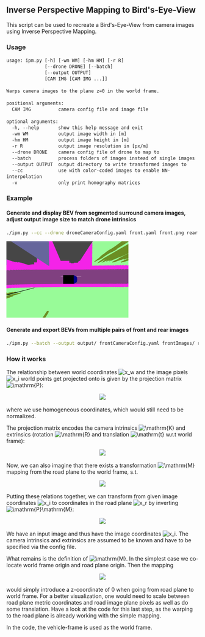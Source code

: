 ## Inverse Perspective Mapping to Bird's-Eye-View

This script can be used to recreate a Bird's-Eye-View from camera images using Inverse Perspective Mapping.

### Usage
```
usage: ipm.py [-h] [-wm WM] [-hm HM] [-r R]
              [--drone DRONE] [--batch]
              [--output OUTPUT]
              [CAM IMG [CAM IMG ...]]

Warps camera images to the plane z=0 in the world frame.

positional arguments:
  CAM IMG          camera config file and image file

optional arguments:
  -h, --help       show this help message and exit
  -wm WM           output image width in [m]
  -hm HM           output image height in [m]
  -r R             output image resolution in [px/m]
  --drone DRONE    camera config file of drone to map to
  --batch          process folders of images instead of single images
  --output OUTPUT  output directory to write transformed images to
  --cc             use with color-coded images to enable NN-interpolation
  -v               only print homography matrices
```

### Example
#### Generate and display BEV from segmented surround camera images, adjust output image size to match drone intrinsics
```bash
./ipm.py --cc --drone droneCameraConfig.yaml front.yaml front.png rear.yaml rear.png left.yaml left.png right.yaml right.png
```
![](assets/example.png)
#### Generate and export BEVs from multiple pairs of front and rear images
```bash
./ipm.py --batch --output output/ frontCameraConfig.yaml frontImages/ rearCameraConfig.yaml rearImages/
```

### How it works

The relationship between world coordinates ![x_w](https://render.githubusercontent.com/render/math?math=x_w) and the image pixels ![x_i](https://render.githubusercontent.com/render/math?math=x_i) world points get projected onto is given by the projection matrix ![\mathrm{P}](https://render.githubusercontent.com/render/math?math=%5Cmathrm%7BP%7D):

<p align="center">
  <img src="https://render.githubusercontent.com/render/math?math=x_i%20%3D%20%5Cmathrm%7BP%7D%20x_w%20%5Cquad%20%5C%2C%2C">
</p>

where we use homogeneous coordinates, which would still need to be normalized.

The projection matrix encodes the camera intrinsics ![\mathrm{K}](https://render.githubusercontent.com/render/math?math=%5Cmathrm%7BK%7D) and extrinsics (rotation ![\mathrm{R}](https://render.githubusercontent.com/render/math?math=%5Cmathrm%7BR%7D) and translation ![\mathrm{t}](https://render.githubusercontent.com/render/math?math=%5Cmathrm%7Bt%7D) w.r.t world frame):

<p align="center">
  <img src="https://render.githubusercontent.com/render/math?math=%5Cmathrm%7BP%7D%20%3D%20%5Cmathrm%7BK%7D%20%5Cleft%5B%20%5Cmathrm%7BR%7D%20%7C%20%5Cmathrm%7Bt%7D%5Cright%5D%20%5C%2C.">
</p>

Now, we can also imagine that there exists a transformation ![\mathrm{M}](https://render.githubusercontent.com/render/math?math=%5Cmathrm%7BM%7D) mapping from the road plane to the world frame, s.t.

<p align="center">
  <img src="https://render.githubusercontent.com/render/math?math=x_w%20%3D%20%5Cmathrm%7BM%7D%20x_r%20%5Cquad%20%5C%2C.">
</p>

Putting these relations together, we can transform from given image coordinates ![x_i](https://render.githubusercontent.com/render/math?math=x_i) to coordinates in the road plane ![x_r](https://render.githubusercontent.com/render/math?math=x_r) by inverting ![\mathrm{P}\mathrm{M}](https://render.githubusercontent.com/render/math?math=%5Cmathrm%7BP%7D%5Cmathrm%7BM%7D):

<p align="center">
  <img src="https://render.githubusercontent.com/render/math?math=x_r%20%3D%20%5Cleft(%20%5Cmathrm%7BP%7D%20%5Cmathrm%7BM%7D%20%5Cright)%5E%7B-1%7D%20x_i%20%5Cquad%20%5C%2C.">
</p>

We have an input image and thus have the image coordinates ![x_i](https://render.githubusercontent.com/render/math?math=x_i). The camera intrinsics and extrinsics are assumed to be known and have to be specified via the config file.

What remains is the definition of ![\mathrm{M}](https://render.githubusercontent.com/render/math?math=%5Cmathrm%7BM%7D). In the simplest case we co-locate world frame origin and road plane origin. Then the mapping

<p align="center">
  <img src="https://render.githubusercontent.com/render/math?math=%5Cmathrm%7BM%7D%20%3D%20%5Cbegin%7Bbmatrix%7D1%260%260%5C%5C0%261%260%5C%5C0%260%260%5C%5C0%260%261%5Cend%7Bbmatrix%7D">
</p>

would simply introduce a z-coordinate of 0 when going from road plane to world frame. For a better visualization, one would need to scale between road plane metric coordinates and road image plane pixels as well as do some translation. Have a look at the code for this last step, as the warping to the road plane is already working with the simple mapping.

In the code, the vehicle-frame is used as the world frame.
